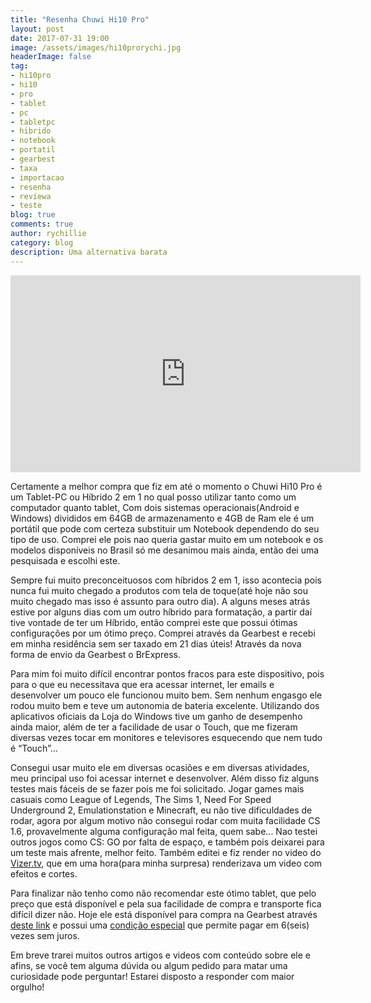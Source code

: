```yaml
---
title: "Resenha Chuwi Hi10 Pro"
layout: post
date: 2017-07-31 19:00
image: /assets/images/hi10prorychi.jpg
headerImage: false
tag:
- hi10pro
- hi10
- pro
- tablet
- pc
- tabletpc
- hibrido
- notebook
- portatil
- gearbest
- taxa
- importacao
- resenha
- reviewa
- teste
blog: true
comments: true
author: rychillie
category: blog
description: Uma alternativa barata
---
```


<iframe width="560" height="315" src="https://www.youtube.com/embed/-Bh0iQ9UkJM" frameborder="0" allowfullscreen></iframe>

<p>Certamente a melhor compra que fiz em até o momento o Chuwi Hi10 Pro é um Tablet-PC ou Híbrido 2 em 1 no qual posso utilizar tanto como um computador quanto tablet, Com dois sistemas operacionais(Android e Windows) divididos em 64GB de armazenamento e 4GB de Ram ele é um portátil que pode com certeza substituir um Notebook dependendo do seu tipo de uso. Comprei ele pois nao queria gastar muito em um notebook e os modelos disponíveis no Brasil só me desanimou mais ainda, então dei uma pesquisada e escolhi este.</p>

<p>Sempre fui muito preconceituosos com híbridos 2 em 1, isso acontecia pois nunca fui muito chegado a produtos com tela de toque(até hoje não sou muito chegado mas isso é assunto para outro dia). A alguns meses atrás estive por alguns dias com um outro híbrido para formatação, a partir daí tive vontade de ter um Híbrido, então comprei este que possui ótimas configurações por um ótimo preço. Comprei através da Gearbest e recebi em minha residência sem ser taxado em 21 dias úteis! Através da nova forma de envio da Gearbest o BrExpress.</p>

<p>Para mim foi muito difícil encontrar pontos fracos para este dispositivo, pois para o que eu necessitava que era acessar internet, ler emails e desenvolver um pouco ele funcionou muito bem. Sem nenhum engasgo ele rodou muito bem e teve um autonomia de bateria excelente. Utilizando dos aplicativos oficiais da Loja do Windows tive um ganho de desempenho ainda maior, além de ter a facilidade de usar o Touch, que me fizeram diversas vezes tocar em monitores e televisores esquecendo que nem tudo é “Touch”...</p>

<p>Consegui usar muito ele em diversas ocasiões e em diversas atividades, meu principal uso foi acessar internet e desenvolver. Além disso fiz alguns testes mais fáceis de se fazer pois me foi solicitado. Jogar games mais casuais como League of Legends, The Sims 1, Need For Speed Underground 2, Emulationstation e Minecraft, eu não tive dificuldades de rodar, agora por algum motivo não consegui rodar com muita facilidade CS 1.6, provavelmente alguma configuração mal feita, quem sabe... Nao testei outros jogos como CS: GO por falta de espaço, e também pois deixarei para um teste mais afrente, melhor feito. Também editei e fiz render no video do <a href="http://rychillie.net/vizer-tv-uma-alternativa-gratuita-ao-netflix/" target="_blank">Vizer.tv</a>, que em uma hora(para minha surpresa) renderizava um video com efeitos e cortes.</p>

<p>Para finalizar não tenho como não recomendar este ótimo tablet, que pelo preço que está disponível e pela sua facilidade de compra e transporte fica difícil dizer não. Hoje ele está disponível para compra na Gearbest através <a href="https://goo.gl/wskaPJ" target="_blank">deste link</a> e possui uma <a href="https://goo.gl/bVHpfP" target="_blank">condição especial</a> que permite pagar em 6(seis) vezes sem juros.</p>

<p>Em breve trarei muitos outros artigos e videos com conteúdo sobre ele e afins, se você tem alguma dúvida ou algum pedido para matar uma curiosidade pode perguntar! Estarei disposto a responder com maior orgulho!</p>
